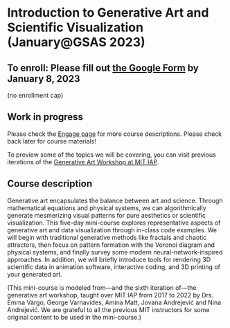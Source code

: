 # Introduction to Generative Art and Scientific Visualization (January@GSAS 2023)

## **To enroll: Please fill out [the Google Form](https://docs.google.com/forms/d/e/1FAIpQLScz5_jmoouKRGaHxp-3YwT_7SfrEJYPgFAIoVfT7sPREAXWTQ/viewform) by January 8, 2023**

(no enrollment cap)

## Work in progress

Please check the [Engage page](https://engage.gsas.harvard.edu/event/8632768) for more course descriptions. Please check back later for course materials!

To preview some of the topics we will be covering, you can visit previous iterations of the [Generative Art Workshop at MIT IAP](https://github.com/gvarnavi/generative-art-iap).

## Course description

Generative art encapsulates the balance between art and science. Through mathematical equations and physical systems, we can algorithmically generate mesmerizing visual patterns for pure aesthetics or scientific visualization. This five-day mini-course explores representative aspects of generative art and data visualization through in-class code examples. We will begin with traditional generative methods like fractals and chaotic attractors, then focus on pattern formation with the Voronoi diagram and physical systems, and finally survey some modern neural-network-inspired approaches. In addition, we will briefly introduce tools for rendering 3D scientific data in animation software, interactive coding, and 3D printing of your generated art.

(This mini-course is modeled from—and the sixth iteration of—the generative art workshop, taught over MIT IAP from 2017 to 2022 by Drs. Emma Vargo, George Varnavides, Amina Matt, Jovana Andrejević and Nina Andrejević. We are grateful to all the previous MIT instructors for some original content to be used in the mini-course.)
